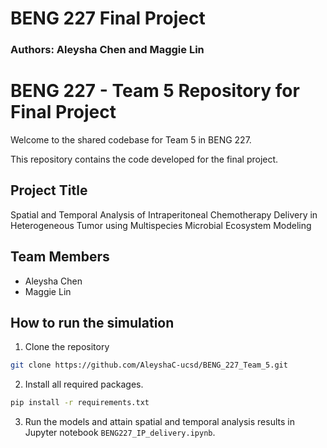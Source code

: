 # BENG 227 Final Project
### Authors: Aleysha Chen and Maggie Lin

# BENG 227 - Team 5 Repository for Final Project

Welcome to the shared codebase for Team 5 in BENG 227.

This repository contains the code developed for the final project.

## Project Title
Spatial and Temporal Analysis of Intraperitoneal Chemotherapy Delivery in Heterogeneous Tumor using Multispecies Microbial Ecosystem Modeling

## Team Members

- Aleysha Chen
- Maggie Lin

## How to run the simulation

1. Clone the repository

```bash
git clone https://github.com/AleyshaC-ucsd/BENG_227_Team_5.git
```

2. Install all required packages.

```bash
pip install -r requirements.txt
```

3. Run the models and attain spatial and temporal analysis results in Jupyter notebook `BENG227_IP_delivery.ipynb`.




